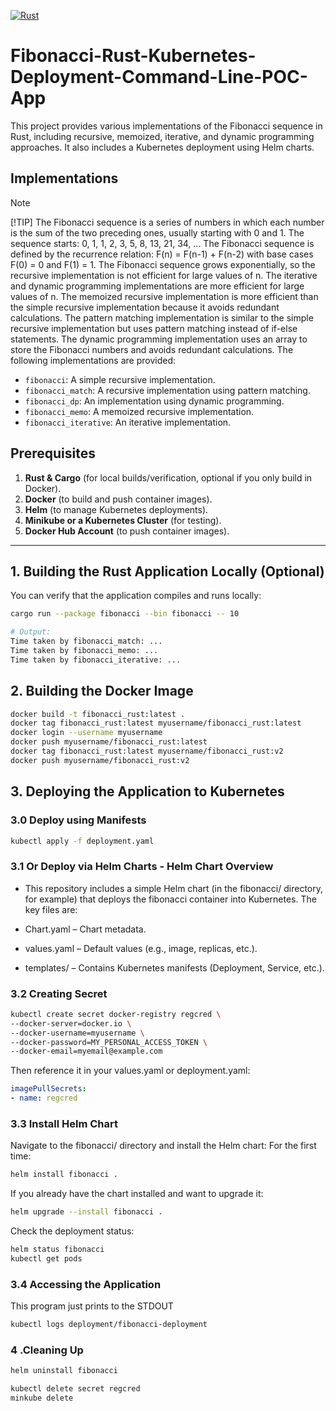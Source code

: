 [![Rust](https://github.com/paraskuk/Fibonacci-Rust-Kubernetes-Deployment-Command-Line-POC-App/actions/workflows/rust.yml/badge.svg)](https://github.com/paraskuk/Fibonacci-Rust-Kubernetes-Deployment-Command-Line-POC-App/actions/workflows/rust.yml)
# Fibonacci-Rust-Kubernetes-Deployment-Command-Line-POC-App

This project provides various implementations of the Fibonacci sequence in Rust, including recursive, memoized, iterative, and dynamic programming approaches. 
It also includes a Kubernetes deployment using Helm charts.

## Implementations
> [!Note]
> [!TIP] The Fibonacci sequence is a series of numbers in which each number is the sum of the two preceding ones, usually starting with 0 and 1.
The sequence starts: 0, 1, 1, 2, 3, 5, 8, 13, 21, 34, ...
The Fibonacci sequence is defined by the recurrence relation: F(n) = F(n-1) + F(n-2) with base cases F(0) = 0 and F(1) = 1.
The Fibonacci sequence grows exponentially, so the recursive implementation is not efficient for large values of n.
The iterative and dynamic programming implementations are more efficient for large values of n.
The memoized recursive implementation is more efficient than the simple recursive implementation because it avoids redundant calculations.
The pattern matching implementation is similar to the simple recursive implementation but uses pattern matching instead of if-else statements.
The dynamic programming implementation uses an array to store the Fibonacci numbers and avoids redundant calculations.
The following implementations are provided:

- `fibonacci`: A simple recursive implementation.
- `fibonacci_match`: A recursive implementation using pattern matching.
- `fibonacci_dp`: An implementation using dynamic programming.
- `fibonacci_memo`: A memoized recursive implementation.
- `fibonacci_iterative`: An iterative implementation.


## Prerequisites

1. **Rust & Cargo** (for local builds/verification, optional if you only build in Docker).
2. **Docker** (to build and push container images).
3. **Helm** (to manage Kubernetes deployments).
4. **Minikube or a Kubernetes Cluster** (for testing).
5. **Docker Hub Account** (to push container images).

---

## 1. Building the Rust Application Locally (Optional)

You can verify that the application compiles and runs locally:

```sh
cargo run --package fibonacci --bin fibonacci -- 10

# Output:
Time taken by fibonacci_match: ...
Time taken by fibonacci_memo: ...
Time taken by fibonacci_iterative: ...
```

## 2. Building the Docker Image
```sh
docker build -t fibonacci_rust:latest .
docker tag fibonacci_rust:latest myusername/fibonacci_rust:latest
docker login --username myusername
docker push myusername/fibonacci_rust:latest
docker tag fibonacci_rust:latest myusername/fibonacci_rust:v2
docker push myusername/fibonacci_rust:v2
```

## 3. Deploying the Application to Kubernetes
### 3.0 Deploy using Manifests
```sh
kubectl apply -f deployment.yaml
```

### 3.1 Or Deploy via Helm Charts - Helm Chart Overview
* This repository includes a simple Helm chart (in the fibonacci/ directory, for example) that deploys the fibonacci container into Kubernetes. The key files are:

* Chart.yaml – Chart metadata.
* values.yaml – Default values (e.g., image, replicas, etc.).
* templates/ – Contains Kubernetes manifests (Deployment, Service, etc.).

### 3.2 Creating Secret
```sh
kubectl create secret docker-registry regcred \
--docker-server=docker.io \
--docker-username=myusername \
--docker-password=MY_PERSONAL_ACCESS_TOKEN \
--docker-email=myemail@example.com
```

Then reference it in your values.yaml or deployment.yaml:
```yaml
imagePullSecrets:
- name: regcred
```

### 3.3 Install Helm Chart
Navigate to the fibonacci/ directory and install the Helm chart:
For the first time:
```sh
helm install fibonacci .
```
If you already have the chart installed and want to upgrade it:
```sh
helm upgrade --install fibonacci .
```
Check the deployment status:

```sh
helm status fibonacci
kubectl get pods
```
### 3.4 Accessing the Application
This program just prints to the STDOUT
```sh
kubectl logs deployment/fibonacci-deployment
```

### 4 .Cleaning Up
```sh
helm uninstall fibonacci
```

```sh
kubectl delete secret regcred
minkube delete
```
